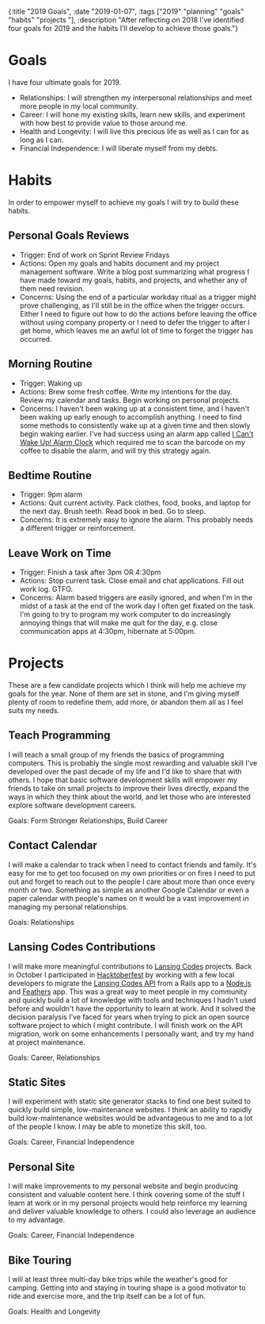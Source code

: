 {:title "2019 Goals", :date "2019-01-07", :tags ["2019" "planning" "goals" "habits" "projects "], :description "After reflecting on 2018 I've identified four goals for 2019 and the habits I'll develop to achieve those goals."}

# Goals
I have four ultimate goals for 2019.

* Relationships: I will strengthen my interpersonal relationships and meet more people in my local community.
* Career: I will hone my existing skills, learn new skills, and experiment with how best to provide value to those around me.
* Health and Longevity: I will live this precious life as well as I can for as long as I can.
* Financial Independence:
I will liberate myself from my debts.


# Habits
In order to empower myself to achieve my goals I will try to build these habits.

## Personal Goals Reviews
* Trigger: End of work on Sprint Review Fridays
* Actions: Open my goals and habits document and my project management software. Write a blog post summarizing what progress I have made toward my goals, habits, and projects, and whether any of them need revision.
* Concerns: Using the end of a particular workday ritual as a trigger might prove challenging, as I'll still be in the office when the trigger occurs. Either I need to figure out how to do the actions before leaving the office without using company property or I need to defer the trigger to after I get home, which leaves me an awful lot of time to forget the trigger has occurred.

## Morning Routine
* Trigger: Waking up
* Actions: Brew some fresh coffee. Write my intentions for the day. Review my calendar and tasks. Begin working on personal projects.
* Concerns: I haven't been waking up at a consistent time, and I haven't been waking up early enough to accomplish anything. I need to find some methods to consistently wake up at a given time and then slowly begin waking earlier. I've had success using an alarm app called [I Can't Wake Up! Alarm Clock](https://play.google.com/store/apps/details?id=com.kog.alarmclock) which required me to scan the barcode on my coffee to disable the alarm, and will try this strategy again.

## Bedtime Routine
* Trigger: 9pm alarm
* Actions: Quit current activity. Pack clothes, food, books, and laptop for the next day. Brush teeth. Read book in bed. Go to sleep.
* Concerns: It is extremely easy to ignore the alarm. This probably needs a different trigger or reinforcement.

## Leave Work on Time
* Trigger: Finish a task after 3pm OR 4:30pm 
* Actions: Stop current task. Close email and chat applications. Fill out work log. GTFO.
* Concerns: Alarm based triggers are easily ignored, and when I'm in the midst of a task at the end of the work day I often get fixated on the task. I'm going to try to program my work computer to do increasingly annoying things that will make me quit for the day, e.g. close communication apps at 4:30pm, hibernate at 5:00pm.

# Projects
These are a few candidate projects which I think will help me achieve my goals for the year. None of them are set in stone, and I'm giving myself plenty of room to redefine them, add more, or abandon them all as I feel suits my needs.

## Teach Programming
I will teach a small group of my friends the basics of programming computers. This is probably the single most rewarding and valuable skill I've developed over the past decade of my life and I'd like to share that with others. I hope that basic software development skills will empower my friends to take on small projects to improve their lives directly, expand the ways in which they think about the world, and let those who are interested explore software development careers.

Goals: Form Stronger Relationships, Build Career

## Contact Calendar
I will make a calendar to track when I need to contact friends and family. It's easy for me to get too focused on my own priorities or on fires I need to put out and forget to reach out to the people I care about more than once every month or two. Something as simple as another Google Calendar or even a paper calendar with people's names on it would be a vast improvement in managing my personal relationships.

Goals: Relationships

## Lansing Codes Contributions
I will make more meaningful contributions to [Lansing Codes](https://www.lansing.codes/) projects. Back in October I participated in [Hacktoberfest](https://hacktoberfest.digitalocean.com/) by working with a few local developers to migrate the [Lansing Codes API](https://github.com/lansingcodes/api) from a Rails app to a [Node.js](https://nodejs.org/en/) and [Feathers](https://feathersjs.com/) app. This was a great way to meet people in my community and quickly build a lot of knowledge with tools and techniques I hadn't used before and wouldn't have the opportunity to learn at work. And it solved the decision paralysis I've faced for years when trying to pick an open source software project to which I might contribute. I will finish work on the API migration, work on some enhancements I personally want, and try my hand at project maintenance.

Goals: Career, Relationships

## Static Sites
I will experiment with static site generator stacks to find one best suited to quickly build simple, low-maintenance websites. I think an ability to rapidly build low-maintenance websites would be advantageous to me and to a lot of the people I know. I may be able to monetize this skill, too.

Goals: Career, Financial Independence

## Personal Site
I will make improvements to my personal website and begin producing consistent and valuable content here. I think covering some of the stuff I learn at work or in my personal projects would help reinforce my learning and deliver valuable knowledge to others. I could also leverage an audience to my advantage.

Goals: Career, Financial Independence

## Bike Touring
I will at least three multi-day bike trips while the weather's good for camping. Getting into and staying in touring shape is a good motivator to ride and exercise more, and the trip itself can be a lot of fun. 

Goals: Health and Longevity